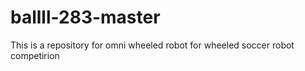 # ballll-283-master
 This is a repository for omni wheeled robot for wheeled soccer robot competirion
